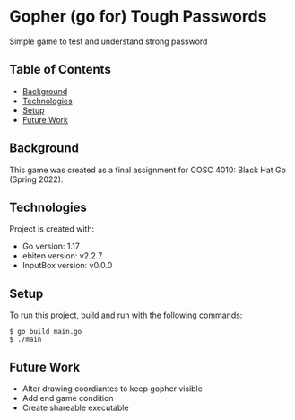 # Gopher (go for) Tough Passwords
Simple game to test and understand strong password 

## Table of Contents
* [Background](#background)
* [Technologies](#technologies)
* [Setup](#setup)
* [Future Work](#future)

## Background
This game was created as a final assignment for COSC 4010: Black Hat Go (Spring 2022).

## Technologies
Project is created with:
- Go version: 1.17
- ebiten version: v2.2.7
- InputBox version: v0.0.0

## Setup
To run this project, build and run with the following commands:
```
$ go build main.go
$ ./main
```

## Future Work
- Alter drawing coordiantes to keep gopher visible
- Add end game condition
- Create shareable executable

